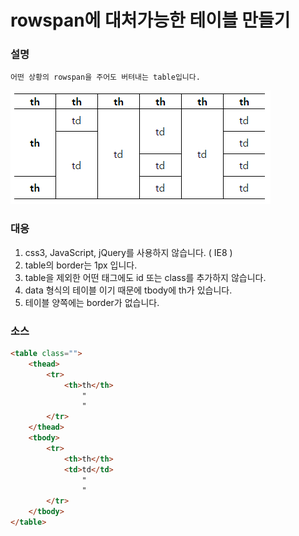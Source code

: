 # rowspan에 대처가능한 테이블 만들기
### 설명
```
어떤 상황의 rowspan을 주어도 버텨내는 table입니다.  
```
![완성 테이블](images/sample01.png)

### 대응
1. css3, JavaScript, jQuery를 사용하지 않습니다. ( IE8 )  
2. table의 border는 1px 입니다.
3. table을 제외한 어떤 태그에도 id 또는 class를 추가하지 않습니다.
4. data 형식의 테이블 이기 때문에 tbody에 th가 있습니다.
5. 테이블 양쪽에는 border가 없습니다.

### 소스
```html
<table class="">
	<thead>
		<tr>
			<th>th</th>
				"
				"
		</tr>
	</thead>
	<tbody>
		<tr>
			<th>th</th>
			<td>td</td>
				"
				"
		</tr>
	</tbody>
</table>
```
